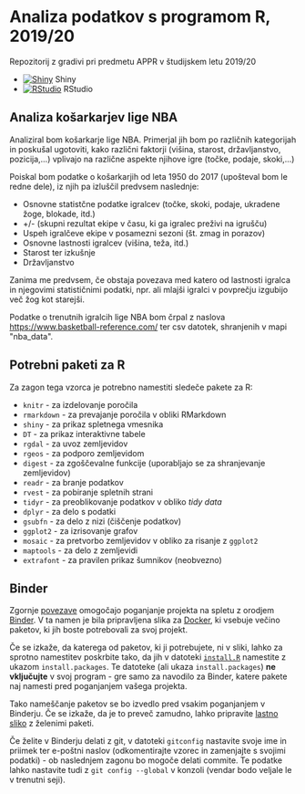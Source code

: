 # Analiza podatkov s programom R, 2019/20

Repozitorij z gradivi pri predmetu APPR v študijskem letu 2019/20

* [![Shiny](http://mybinder.org/badge.svg)](http://mybinder.org/v2/gh/Babnik21/APPR-2019-20/master?urlpath=shiny/APPR-2019-20/projekt.Rmd) Shiny
* [![RStudio](http://mybinder.org/badge.svg)](http://mybinder.org/v2/gh/Babnik21/APPR-2019-20/master?urlpath=rstudio) RStudio

## Analiza košarkarjev lige NBA

Analiziral bom košarkarje lige NBA. Primerjal jih bom po različnih kategorijah in poskušal ugotoviti,
kako različni faktorji (višina, starost, državljanstvo, pozicija,...) vplivajo na različne aspekte njihove igre (točke, podaje, skoki,...)

Poiskal bom podatke o košarkarjih od leta 1950 do 2017 (upošteval bom le redne dele), iz njih pa izluščil predvsem naslednje:

* Osnovne statistčne podatke igralcev (točke, skoki, podaje, ukradene žoge, blokade, itd.)
* +/- (skupni rezultat ekipe v času, ki ga igralec preživi na igrušču)
* Uspeh igralčeve ekipe v posamezni sezoni (št. zmag in porazov)
* Osnovne lastnosti igralcev (višina, teža, itd.)
* Starost ter izkušnje
* Državljanstvo

Zanima me predvsem, če obstaja povezava med katero od lastnosti igralca in njegovimi statističnimi podatki,
npr. ali mlajši igralci v povprečju izgubijo več žog kot starejši.


Podatke o trenutnih igralcih lige NBA bom črpal z naslova https://www.basketball-reference.com/ ter csv datotek, shranjenih
v mapi "nba_data".


## Potrebni paketi za R

Za zagon tega vzorca je potrebno namestiti sledeče pakete za R:

* `knitr` - za izdelovanje poročila
* `rmarkdown` - za prevajanje poročila v obliki RMarkdown
* `shiny` - za prikaz spletnega vmesnika
* `DT` - za prikaz interaktivne tabele
* `rgdal` - za uvoz zemljevidov
* `rgeos` - za podporo zemljevidom
* `digest` - za zgoščevalne funkcije (uporabljajo se za shranjevanje zemljevidov)
* `readr` - za branje podatkov
* `rvest` - za pobiranje spletnih strani
* `tidyr` - za preoblikovanje podatkov v obliko *tidy data*
* `dplyr` - za delo s podatki
* `gsubfn` - za delo z nizi (čiščenje podatkov)
* `ggplot2` - za izrisovanje grafov
* `mosaic` - za pretvorbo zemljevidov v obliko za risanje z `ggplot2`
* `maptools` - za delo z zemljevidi
* `extrafont` - za pravilen prikaz šumnikov (neobvezno)

## Binder

Zgornje [povezave](#analiza-podatkov-s-programom-r-201819)
omogočajo poganjanje projekta na spletu z orodjem [Binder](https://mybinder.org/).
V ta namen je bila pripravljena slika za [Docker](https://www.docker.com/),
ki vsebuje večino paketov, ki jih boste potrebovali za svoj projekt.

Če se izkaže, da katerega od paketov, ki ji potrebujete, ni v sliki,
lahko za sprotno namestitev poskrbite tako,
da jih v datoteki [`install.R`](install.R) namestite z ukazom `install.packages`.
Te datoteke (ali ukaza `install.packages`) **ne vključujte** v svoj program -
gre samo za navodilo za Binder, katere pakete naj namesti pred poganjanjem vašega projekta.

Tako nameščanje paketov se bo izvedlo pred vsakim poganjanjem v Binderju.
Če se izkaže, da je to preveč zamudno,
lahko pripravite [lastno sliko](https://github.com/jaanos/APPR-docker) z želenimi paketi.

Če želite v Binderju delati z git,
v datoteki `gitconfig` nastavite svoje ime in priimek ter e-poštni naslov
(odkomentirajte vzorec in zamenjajte s svojimi podatki) -
ob naslednjem zagonu bo mogoče delati commite.
Te podatke lahko nastavite tudi z `git config --global` v konzoli
(vendar bodo veljale le v trenutni seji).
